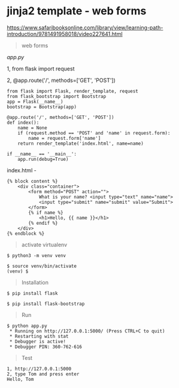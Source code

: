 # jinja2 template - web forms

https://www.safaribooksonline.com/library/view/learning-path-introduction/9781491958018/video227641.html

> web forms

*app.py*

1, from flask import request

2, @app.route('/', methods=['GET', 'POST'])

```
from flask import Flask, render_template, request
from flask_bootstrap import Bootstrap
app = Flask(__name__)
bootstrap = Bootstrap(app)

@app.route('/', methods=['GET', 'POST'])
def index():
    name = None
    if (request.method == 'POST' and 'name' in request.form):
        name = request.form['name']
    return render_template('index.html', name=name)

if __name__ == '__main__':
    app.run(debug=True)
```

index.html - <form method="POST" action="">

```
{% block content %}
    <div class="container">
        <form method="POST" action="">
            What is your name? <input type="text" name="name">
            <input type="submit" name="submit" value="Submit">
        </form>
        {% if name %}
            <h1>Hello, {{ name }}</h1>
        {% endif %}
    </div>
{% endblock %}
```

> activate virtualenv

```
$ python3 -m venv venv

$ source venv/bin/activate
(venv) $ 
```

> Installation

```
$ pip install flask

$ pip install flask-bootstrap
```

> Run

```
$ python app.py 
 * Running on http://127.0.0.1:5000/ (Press CTRL+C to quit)
 * Restarting with stat
 * Debugger is active!
 * Debugger PIN: 360-762-616
```

> Test

```
1, http://127.0.0.1:5000
2, type Tom and press enter
Hello, Tom
```
